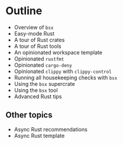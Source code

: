 # Outline

- Overview of `bsx`
- Easy-mode Rust
- A tour of Rust crates
- A tour of Rust tools
- An opinionated workspace template
- Opinionated `rustfmt`
- Opinionated `cargo-deny`
- Opinionated `clippy` with `clippy-control`
- Running all housekeeping checks with `bsx`
- Using the `bsx` supercrate
- Using the `bsx` tool
- Advanced Rust tips

## Other topics

- Async Rust recommendations
- Async Rust template
